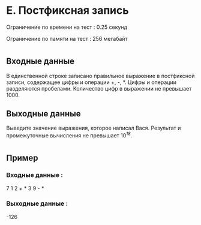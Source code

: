 # E. Постфиксная запись
Ограничение по времени на тест : 0.25 секунд

Ограничение по памяти на тест : 256 мегабайт

#

## Входные данные
В единственной строке записано правильное выражение в постфиксной записи, содержащее цифры и операции +, -, *. Цифры и операции разделяются пробелами. Количество цифр в выражении не превышает 1000.

## Выходные данные
Выведите значение выражения, которое написал Вася. Результат и промежуточные вычисления не превышает 10<sup><i>18</i></sup>.

#

## Пример

### Входные данные :
7 1 2 + * 3 9 - *
### Выходные данные :
-126